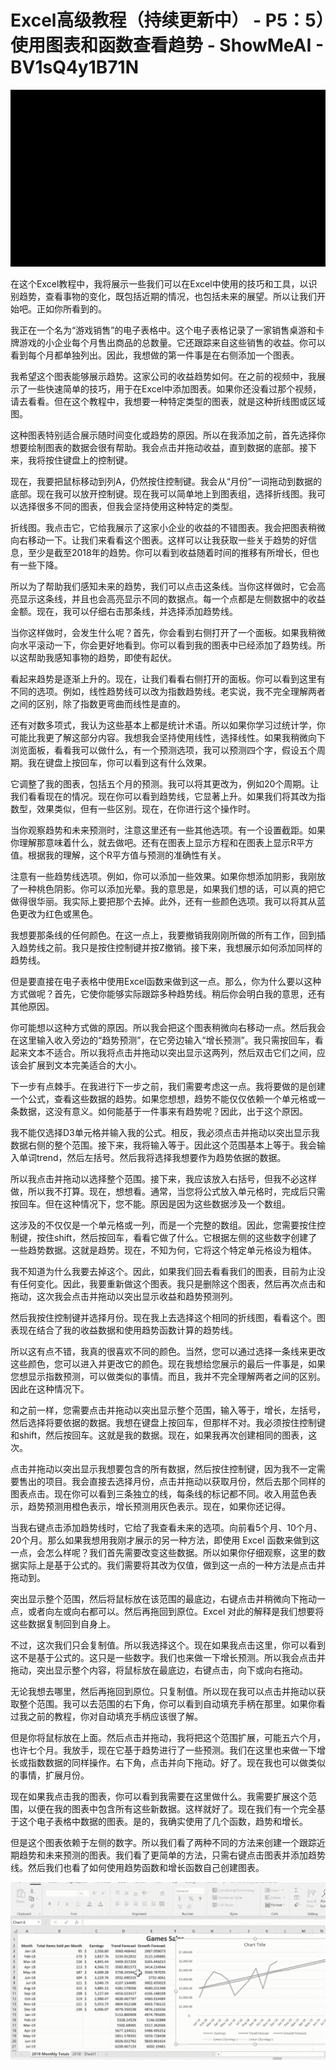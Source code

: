 # Excel高级教程（持续更新中） - P5：5）使用图表和函数查看趋势 - ShowMeAI - BV1sQ4y1B71N

![](img/6f94988ac1ec7f7bea83a29d6815993a_0.png)

在这个Excel教程中，我将展示一些我们可以在Excel中使用的技巧和工具，以识别趋势，查看事物的变化，既包括近期的情况，也包括未来的展望。所以让我们开始吧。正如你所看到的。

我正在一个名为“游戏销售”的电子表格中。这个电子表格记录了一家销售桌游和卡牌游戏的小企业每个月售出商品的总数量。它还跟踪来自这些销售的收益。你可以看到每个月都单独列出。因此，我想做的第一件事是在右侧添加一个图表。

我希望这个图表能够展示趋势。这家公司的收益趋势如何。在之前的视频中，我展示了一些快速简单的技巧，用于在Excel中添加图表。如果你还没看过那个视频，请去看看。但在这个教程中，我想要一种特定类型的图表，就是这种折线图或区域图。

这种图表特别适合展示随时间变化或趋势的原因。所以在我添加之前，首先选择你想要绘制图表的数据会很有帮助。我会点击并拖动收益，直到数据的底部。接下来，我将按住键盘上的控制键。

现在，我要把鼠标移动到列A，仍然按住控制键。我会从“月份”一词拖动到数据的底部。现在我可以放开控制键。现在我可以简单地上到图表组，选择折线图。我可以选择很多不同的图表，但我会坚持使用这种特定的类型。

折线图。我点击它，它给我展示了这家小企业的收益的不错图表。我会把图表稍微向右移动一下。让我们来看看这个图表。这样可以让我获取一些关于趋势的好信息，至少是截至2018年的趋势。你可以看到收益随着时间的推移有所增长，但也有一些下降。

所以为了帮助我们感知未来的趋势，我们可以点击这条线。当你这样做时，它会高亮显示这条线，并且也会高亮显示不同的数据点。每一个点都是左侧数据中的收益金额。现在，我可以仔细右击那条线，并选择添加趋势线。

当你这样做时，会发生什么呢？首先，你会看到右侧打开了一个面板。如果我稍微向水平滚动一下，你会更好地看到。你可以看到我的图表中已经添加了趋势线。所以这帮助我感知事物的趋势，即使有起伏。

看起来趋势是逐渐上升的。现在，让我们看看右侧打开的面板。你可以看到这里有不同的选项。例如，线性趋势线可以改为指数趋势线。老实说，我不完全理解两者之间的区别，除了指数更弯曲而线性是直的。

还有对数多项式，我认为这些基本上都是统计术语。所以如果你学习过统计学，你可能比我更了解这部分内容。我想我会坚持使用线性，选择线性。如果我稍微向下浏览面板，看看我可以做什么，有一个预测选项，我可以预测四个字，假设五个周期。我在键盘上按回车，你可以看到这有什么效果。

它调整了我的图表，包括五个月的预测。我可以将其更改为，例如20个周期。让我们看看现在的情况。现在你可以看到趋势线，它显著上升。如果我们将其改为指数型，效果类似，但有一些区别。现在，在你进行这个操作时。

当你观察趋势和未来预测时，注意这里还有一些其他选项。有一个设置截距。如果你理解那意味着什么，就去做吧。还有在图表上显示方程和在图表上显示R平方值。根据我的理解，这个R平方值与预测的准确性有关。

注意有一些趋势线选项。例如，你可以添加一些效果。如果你想添加阴影，我刚放了一种桃色阴影。你可以添加光晕。我的意思是，如果我们想的话，可以真的把它做得很华丽。我实际上要把那个去掉。此外，还有一些颜色选项。我可以将其从蓝色更改为红色或黑色。

我想要那条线的任何颜色。在这一点上，我要撤销我刚刚所做的所有工作，回到插入趋势线之前。我只是按住控制键并按Z撤销。接下来，我想展示如何添加同样的趋势线。

但是要直接在电子表格中使用Excel函数来做到这一点。那么，你为什么要以这种方式做呢？首先，它使你能够实际跟踪多种趋势线。稍后你会明白我的意思，还有其他原因。

你可能想以这种方式做的原因。所以我会把这个图表稍微向右移动一点。然后我会在这里输入收入旁边的“趋势预测”，在它旁边输入“增长预测”。我只需按回车，看起来文本不适合。所以我将点击并拖动以突出显示这两列，然后双击它们之间，应该会扩展到文本完美适合的大小。

下一步有点棘手。在我进行下一步之前，我们需要考虑这一点。我将要做的是创建一个公式，查看这些数据的趋势。如果您想想，趋势不能仅仅依赖一个单元格或一条数据，这没有意义。如何能基于一件事来有趋势呢？因此，出于这个原因。

我不能仅选择D3单元格并输入我的公式。相反，我必须点击并拖动以突出显示我数据右侧的整个范围。接下来，我将输入等于。因此这个范围基本上等于。我会输入单词trend，然后左括号。然后我将选择我想要作为趋势依据的数据。

所以我点击并拖动以选择整个范围。接下来，我应该放入右括号，但我不必这样做，所以我不打算。现在，想想看。通常，当您将公式放入单元格时，完成后只需按回车。但在这种情况下，您不能。原因是因为这些数据涉及一个数组。

这涉及的不仅仅是一个单元格或一列，而是一个完整的数组。因此，您需要按住控制键，按住shift，然后按回车，看看它做了什么。它根据左侧的这些数字创建了一些趋势数据。这就是趋势。现在，不知为何，它将这个特定单元格设为粗体。

我不知道为什么我要去掉这个。因此，如果我们回去看看我们的图表，目前为止没有任何变化。因此，我要重新做这个图表。我只是删除这个图表，然后再次点击和拖动，这次我会点击并拖动以突出显示收益和趋势预测列。

然后我按住控制键并选择月份。现在我上去选择这个相同的折线图，看看这个。图表现在结合了我的收益数据和使用趋势函数计算的趋势线。

所以这有点不错，我真的很喜欢不同的颜色。当然，您可以通过选择一条线来更改这些颜色，您可以进入并更改它的颜色。现在我想给您展示的最后一件事是，如果您想显示指数预测，可以做类似的事情。而且，我并不完全理解两者之间的区别。因此在这种情况下。

和之前一样，您需要点击并拖动以突出显示整个范围，输入等于，增长，左括号，然后选择将要依据的数据。我想在键盘上按回车，但那样不对。我必须按住控制键和shift，然后按回车。这就是我的数据。现在，如果我再次创建相同的图表，这次。

点击并拖动以突出显示我想要包含的所有数据，然后按住控制键，因为我不一定需要售出的项目。我会直接去选择月份，点击并拖动以获取月份，然后去那个同样的图表点击。现在你可以看到三条独立的线，每条线的标记都不同。收入用蓝色表示，趋势预测用橙色表示，增长预测用灰色表示。现在，如果你还记得。

当我右键点击添加趋势线时，它给了我查看未来的选项。向前看5个月、10个月、20个月。那么如果我想用我刚才展示的另一种方法，即使用 Excel 函数来做到这一点，会怎么样呢？我们首先需要改变这些数据。所以如果你仔细观察，这里的数据实际上是基于公式的。我们需要将其改为仅值，做到这一点的一种方法是点击并拖动到。

突出显示整个范围，然后将鼠标放在该范围的最底边，右键点击并稍微向下拖动一点，或者向左或向右都可以。然后再拖回到原位。Excel 对此的解释是我们想要将这些数据复制回到自身上。

不过，这次我们只会复制值。所以我选择这个。现在如果我点击这里，你可以看到这不是基于公式的。这只是一些数字。我们也来做一下增长预测。所以我会点击并拖动，突出显示整个内容，将鼠标放在最底边，右键点击，向下或向右拖动。

无论我想去哪里，然后再拖回到原位。只复制值。所以现在我可以点击并拖动以获取整个范围。我可以去范围的右下角，你可以看到自动填充手柄在那里。如果你看过我之前的教程，你对自动填充手柄应该很了解。

但是你将鼠标放在上面。然后点击并拖动，我将把这个范围扩展，可能五六个月，也许七个月。我放手，现在它基于趋势进行了一些预测。我们在这里也来做一下增长或指数数据的同样操作。右下角，点击并向下拖动。好了。现在我也可以做类似的事情，扩展月份。

现在如果我点击我的图表，你可以看到我需要在这里做什么。我需要扩展这个范围，以便在我的图表中包含所有这些新数据。这样就好了。现在我们有一个完全基于这个电子表格中数据的图表。是的，我确实使用了几个函数，趋势和增长。

但是这个图表依赖于左侧的数字。所以我们看了两种不同的方法来创建一个跟踪近期趋势和未来预测的图表。我们看了更简单的方法，只需右键点击图表并添加趋势线。然后我们也看了如何使用趋势函数和增长函数自己创建图表。

![](img/6f94988ac1ec7f7bea83a29d6815993a_2.png)
